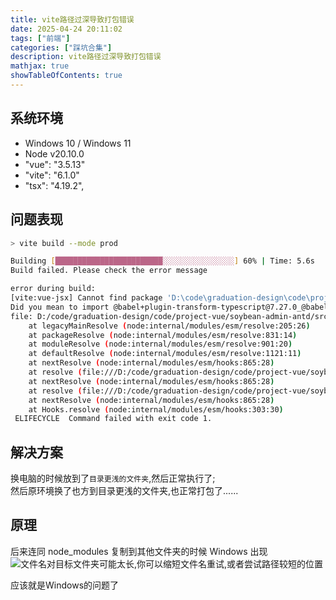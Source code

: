 ```yaml
---
title: vite路径过深导致打包错误
date: 2025-04-24 20:11:02
tags: ["前端"]
categories: ["踩坑合集"]
description: vite路径过深导致打包错误
mathjax: true 
showTableOfContents: true
---
```


## 系统环境
- Windows 10 / Windows 11
- Node v20.10.0
- "vue": "3.5.13"
- "vite": "6.1.0"
- "tsx": "4.19.2",

## 问题表现
```bash
> vite build --mode prod

Building [████████████████████████░░░░░░░░░░░░░░░░] 60% | Time: 5.6s
Build failed. Please check the error message

error during build:
[vite:vue-jsx] Cannot find package 'D:\code\graduation-design\code\project-vue\soybean-admin-antd\node_modules\.pnpm\@vitejs+plugin-vue-jsx@4.1.1_vite@6.1.0_@types+node@22.13.1_jiti@2.4.2_sass@1.84.0_tsx@4.19.2_eu2zzdc4k7cexl2tg3rvqfswxm\node_modules\@babel\plugin-transform-typescript\package.json' imported from D:\code\graduation-design\code\project-vue\soybean-admin-antd\node_modules\.pnpm\@vitejs+plugin-vue-jsx@4.1.1_vite@6.1.0_@types+node@22.13.1_jiti@2.4.2_sass@1.84.0_tsx@4.19.2_eu2zzdc4k7cexl2tg3rvqfswxm\node_modules\@vitejs\plugin-vue-jsx\dist\index.mjs
Did you mean to import @babel+plugin-transform-typescript@7.27.0_@babel+core@7.26.8/node_modules/@babel/plugin-transform-typescript/lib/index.js?
file: D:/code/graduation-design/code/project-vue/soybean-admin-antd/src/views/manage/menu/index.vue?vue&type=script&setup=true&lang.tsx
    at legacyMainResolve (node:internal/modules/esm/resolve:205:26)
    at packageResolve (node:internal/modules/esm/resolve:831:14)
    at moduleResolve (node:internal/modules/esm/resolve:901:20)
    at defaultResolve (node:internal/modules/esm/resolve:1121:11)
    at nextResolve (node:internal/modules/esm/hooks:865:28)
    at resolve (file:///D:/code/graduation-design/code/project-vue/soybean-admin-antd/node_modules/.pnpm/tsx@4.19.2/node_modules/tsx/dist/esm/index.mjs?1745914357203:2:4365)
    at nextResolve (node:internal/modules/esm/hooks:865:28)
    at resolve (file:///D:/code/graduation-design/code/project-vue/soybean-admin-antd/node_modules/.pnpm/tsx@4.19.2/node_modules/tsx/dist/esm/index.mjs?1745914357321:2:4365)
    at nextResolve (node:internal/modules/esm/hooks:865:28)
    at Hooks.resolve (node:internal/modules/esm/hooks:303:30)
 ELIFECYCLE  Command failed with exit code 1.
```

## 解决方案
换电脑的时候放到了`目录更浅的文件夹`,然后正常执行了;  
然后原环境换了也方到目录更浅的文件夹,也正常打包了......


## 原理
后来连同 node_modules 复制到其他文件夹的时候 Windows 出现
![文件名对目标文件夹可能太长,你可以缩短文件名重试,或者尝试路径较短的位置](https://pic.imgdd.cc/item/68138ffe3c3a6234d310af5a.png)  

应该就是Windows的问题了
